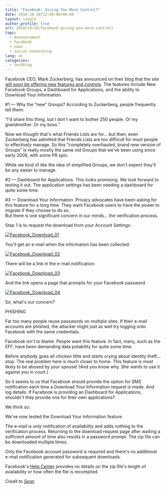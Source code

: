 ```yaml
---
title: "Facebook: Giving You More Control?"
date: 2010-10-16T22:09:00+00:00
layout: single
author_profile: true
url: 2010/10/16/facebook-giving-you-more-control/
tags:
  - Announcement
  - Facebook
  - news
  - social networking
lang: en
categories: 
  - techblog
---
```

Facebook CEO, Mark Zuckerberg, has announced on their blog that the site [will soon be offering new features and controls](http://blog.facebook.com/blog.php?post=434691727130). The features include New Facebook Groups, a Dashboard for Applications, and the ability to Download Your Information.

#1 — Why the “new” Groups? According to Zuckerberg, people frequently tell them:

“I'd share this thing, but I don't want to bother 250 people. Or my grandmother. Or my boss.”

Now we thought that's what Friends Lists are for… but then, even Zuckerberg has admitted that Friends Lists are too difficult for most people to effectively manage. So this “completely overhauled, brand new version of Groups” is really mostly the same old Groups that we've been using since early 2009, with some PR spin.

While we kind of like the idea of simplified Groups, we don't expect they'll be any easier to manage.

#2 — Dashboard for Applications. This looks promising. We look forward to testing it out. The application settings has been needing a dashboard for quite some time.

#3 — Download Your Information. Privacy advocates have been asking for this feature for a long time. They want Facebook users to have the power to migrate if they choose to do so.  
But there is one significant concern in our minds… the verification process.

Step 1 is to request the download from your Account Settings:

[![Facebook_Download_01](http://lh3.ggpht.com/_vaUVXcmC3OI/TLobK8FZy4I/AAAAAAAACrM/N1GBEAKpkB4/Facebook_Download_01_thumb%5B1%5D.png?imgmax=800 "Facebook_Download_01")](http://lh5.ggpht.com/_vaUVXcmC3OI/TLobIQYdtuI/AAAAAAAACrI/DBw4GNua_cs/s1600-h/Facebook_Download_01%5B3%5D.png)

You'll get an e-mail when the information has been collected:

[![Facebook_Download_02](http://lh4.ggpht.com/_vaUVXcmC3OI/TLobQ3l-QOI/AAAAAAAACrU/xo6qSV65y2g/Facebook_Download_02_thumb%5B1%5D.png?imgmax=800 "Facebook_Download_02")](http://lh5.ggpht.com/_vaUVXcmC3OI/TLobOVXN2sI/AAAAAAAACrQ/aLao0cZcSzc/s1600-h/Facebook_Download_02%5B3%5D.png)

There will be a link in the e-mail notification:

[![Facebook_Download_03](http://lh6.ggpht.com/_vaUVXcmC3OI/TLobZeCeinI/AAAAAAAACrc/Sh2cSp8kJts/Facebook_Download_03_thumb%5B1%5D.png?imgmax=800 "Facebook_Download_03")](http://lh6.ggpht.com/_vaUVXcmC3OI/TLobVEPjBpI/AAAAAAAACrY/EJqUG9TqNQM/s1600-h/Facebook_Download_03%5B3%5D.png)

And the link opens a page that prompts for your Facebook password

[![Facebook_Download_04](http://lh4.ggpht.com/_vaUVXcmC3OI/TLobgUHEfWI/AAAAAAAACrk/4ll_D3weufs/Facebook_Download_04_thumb%5B1%5D.png?imgmax=800 "Facebook_Download_04")](http://lh4.ggpht.com/_vaUVXcmC3OI/TLobec6YWQI/AAAAAAAACrg/W1Hu_2y_tww/s1600-h/Facebook_Download_04%5B3%5D.png)

So, what's our concern?

PHISHING

Far too many people reuse passwords on multiple sites. If their e-mail accounts are phished, the attacker might just as well try logging onto Facebook with the same credentials.

Facebook isn't to blame. People want this feature. In fact, many, such as the EFF, have been demanding data potability for quite some time.

Before anybody goes all chicken little and starts crying about identity theft… stop. The real problem here is much closer to home. This feature is most likely to be abused by your spouse! (And you know why. She wants to use it against you in court.)

So it seems to us that Facebook should provide the option for SMS notification each time a Download Your Information request is made. And log details. If Facebook is providing an Dashboard for Applications, shouldn't they provide one for their own applications?

We think so.

We've now tested the Download Your Information feature.

The e-mail is only notification of availability and adds nothing to the verification process. Returning to the download request page after waiting a sufficient amount of time also results in a password prompt. The zip file can be downloaded multiple times.

Only the Facebook account password is required and there's no additional e-mail notification generated for subsequent downloads.

Facebook's [Help Center](https://register.facebook.com/help/?topic=download) provides no details on the zip file's length of availability or how often the file is recompiled.

_Credit to_ [_Sean_](http://www.f-secure.com/weblog/)